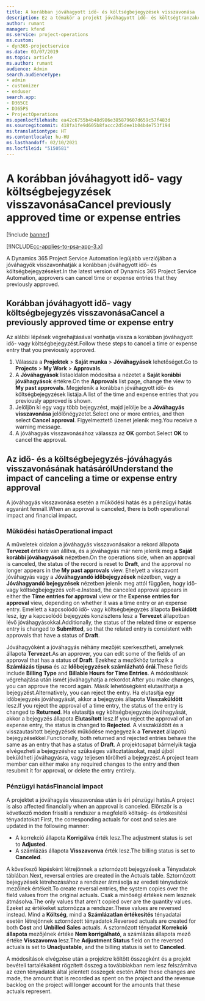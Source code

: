 ```yaml
---
title: A korábban jóváhagyott idő- és költségbejegyzések visszavonása
description: Ez a témakör a projekt jóváhagyott idő- és költségtranzakciójának visszavonásával kapcsolatban tartalmaz tájékoztatást.
author: rumant
manager: kfend
ms.service: project-operations
ms.custom:
- dyn365-projectservice
ms.date: 03/07/2019
ms.topic: article
ms.author: rumant
audience: Admin
search.audienceType:
- admin
- customizer
- enduser
search.app:
- D365CE
- D365PS
- ProjectOperations
ms.openlocfilehash: ea42c6755b4b48d986e385879607d659c57f483d
ms.sourcegitcommit: 418fa1fe9d605b8faccc2d5dee1b04b4e753f194
ms.translationtype: HT
ms.contentlocale: hu-HU
ms.lasthandoff: 02/10/2021
ms.locfileid: "5150581"
---
```

# <a name="cancel-previously-approved-time-or-expense-entries"></a><span data-ttu-id="b660a-103">A korábban jóváhagyott idő- vagy költségbejegyzések visszavonása</span><span class="sxs-lookup"><span data-stu-id="b660a-103">Cancel previously approved time or expense entries</span></span>

[!include [banner](../includes/psa-now-project-operations.md)]

[!INCLUDE[cc-applies-to-psa-app-3.x](../includes/cc-applies-to-psa-app-3x.md)]

<span data-ttu-id="b660a-104">A Dynamics 365 Project Service Automation legújabb verziójában a jóváhagyók visszavonhatják a korábban jóváhagyott idő- és költségbejegyzéseket.</span><span class="sxs-lookup"><span data-stu-id="b660a-104">In the latest version of Dynamics 365 Project Service Automation, approvers can cancel time or expense entries that they previously approved.</span></span>

## <a name="cancel-a-previously-approved-time-or-expense-entry"></a><span data-ttu-id="b660a-105">Korábban jóváhagyott idő- vagy költségbejegyzés visszavonása</span><span class="sxs-lookup"><span data-stu-id="b660a-105">Cancel a previously approved time or expense entry</span></span>

<span data-ttu-id="b660a-106">Az alábbi lépések végrehajtásával vonhatja vissza a korábban jóváhagyott idő- vagy költségbejegyzést.</span><span class="sxs-lookup"><span data-stu-id="b660a-106">Follow these steps to cancel a time or expense entry that you previously approved.</span></span>

1. <span data-ttu-id="b660a-107">Válassza a **Projektek** \> **Saját munka** \> **Jóváhagyások** lehetőséget.</span><span class="sxs-lookup"><span data-stu-id="b660a-107">Go to **Projects** \> **My Work** \> **Approvals**.</span></span>
2. <span data-ttu-id="b660a-108">A **Jóváhagyások** listaoldalon módosítsa a nézetet a **Saját korábbi jóváhagyások** értékre.</span><span class="sxs-lookup"><span data-stu-id="b660a-108">On the **Approvals** list page, change the view to **My past approvals**.</span></span> <span data-ttu-id="b660a-109">Megjelenik a korábban jóváhagyott idő- és költségbejegyzések listája.</span><span class="sxs-lookup"><span data-stu-id="b660a-109">A list of the time and expense entries that you previously approved is shown.</span></span>
3. <span data-ttu-id="b660a-110">Jelöljön ki egy vagy több bejegyzést, majd jelölje be a **Jóváhagyás visszavonása** jelölőnégyzetet.</span><span class="sxs-lookup"><span data-stu-id="b660a-110">Select one or more entries, and then select **Cancel approval**.</span></span> <span data-ttu-id="b660a-111">Figyelmeztető üzenet jelenik meg.</span><span class="sxs-lookup"><span data-stu-id="b660a-111">You receive a warning message.</span></span>
4. <span data-ttu-id="b660a-112">A jóváhagyás visszavonásához válassza az **OK** gombot.</span><span class="sxs-lookup"><span data-stu-id="b660a-112">Select **OK** to cancel the approval.</span></span>

## <a name="understand-the-impact-of-canceling-a-time-or-expense-entry-approval"></a><span data-ttu-id="b660a-113">Az idő- és a költségbejegyzés-jóváhagyás visszavonásának hatásáról</span><span class="sxs-lookup"><span data-stu-id="b660a-113">Understand the impact of canceling a time or expense entry approval</span></span>

<span data-ttu-id="b660a-114">A jóváhagyás visszavonása esetén a működési hatás és a pénzügyi hatás egyaránt fennáll.</span><span class="sxs-lookup"><span data-stu-id="b660a-114">When an approval is canceled, there is both operational impact and financial impact.</span></span>

### <a name="operational-impact"></a><span data-ttu-id="b660a-115">Működési hatás</span><span class="sxs-lookup"><span data-stu-id="b660a-115">Operational impact</span></span>

<span data-ttu-id="b660a-116">A műveletek oldalon a jóváhagyás visszavonásakor a rekord állapota **Tervezet** értékre van állítva, és a jóváhagyás már nem jelenik meg a **Saját korábbi jóváhagyások** nézetben.</span><span class="sxs-lookup"><span data-stu-id="b660a-116">On the operations side, when an approval is canceled, the status of the record is reset to **Draft**, and the approval no longer appears in the **My past approvals** view.</span></span> <span data-ttu-id="b660a-117">Ehelyett a visszavont jóváhagyás vagy a **Jóváhagyandó időbejegyzések** nézetben, vagy a **Jóváhagyandó bejegyzések** nézetben jelenik meg attól függően, hogy idő- vagy költségbejegyzés volt-e.</span><span class="sxs-lookup"><span data-stu-id="b660a-117">Instead, the canceled approval appears in either the **Time entries for approval** view or the **Expense entries for approval** view, depending on whether it was a time entry or an expense entry.</span></span> <span data-ttu-id="b660a-118">Emellett a kapcsolódó idő- vagy költségbejegyzés állapota **Beküldött** lesz, így a kapcsolódó bejegyzés konzisztens lesz a **Tervezet** állapotban lévő jóváhagyásokkal.</span><span class="sxs-lookup"><span data-stu-id="b660a-118">Additionally, the status of the related time or expense entry is changed to **Submitted**, so that the related entry is consistent with approvals that have a status of **Draft**.</span></span>

<span data-ttu-id="b660a-119">Jóváhagyóként a jóváhagyás néhány mezőjét szerkesztheti, amelynek állapota **Tervezet**.</span><span class="sxs-lookup"><span data-stu-id="b660a-119">As an approver, you can edit some of the fields of an approval that has a status of **Draft**.</span></span> <span data-ttu-id="b660a-120">Ezekhez a mezőkhöz tartozik a **Számlázás típusa** és az **Időbejegyzések számlázható órái**.</span><span class="sxs-lookup"><span data-stu-id="b660a-120">These fields include **Billing Type** and **Billable Hours for Time Entries**.</span></span> <span data-ttu-id="b660a-121">A módosítások végrehajtása után ismét jóváhagyhatja a rekordot.</span><span class="sxs-lookup"><span data-stu-id="b660a-121">After you make changes, you can approve the record again.</span></span> <span data-ttu-id="b660a-122">Másik lehetőségként elutasíthatja a bejegyzést.</span><span class="sxs-lookup"><span data-stu-id="b660a-122">Alternatively, you can reject the entry.</span></span> <span data-ttu-id="b660a-123">Ha elutasítja egy időbejegyzés jóváhagyását, akkor a bejegyzés állapota **Visszaküldött** lesz.</span><span class="sxs-lookup"><span data-stu-id="b660a-123">If you reject the approval of a time entry, the status of the entry is changed to **Returned**.</span></span> <span data-ttu-id="b660a-124">Ha elutasítja egy költségbejegyzés jóváhagyását, akkor a bejegyzés állapota **Elutasított** lesz.</span><span class="sxs-lookup"><span data-stu-id="b660a-124">If you reject the approval of an expense entry, the status is changed to **Rejected**.</span></span> <span data-ttu-id="b660a-125">A visszaküldött és a visszautasított bejegyzések működése megegyezik a **Tervezet** állapotú bejegyzésekkel.</span><span class="sxs-lookup"><span data-stu-id="b660a-125">Functionally, both returned and rejected entries behave the same as an entry that has a status of **Draft**.</span></span> <span data-ttu-id="b660a-126">A projektcsapat bármelyik tagja elvégezheti a bejegyzéshez szükséges változtatásokat, majd újból beküldheti jóváhagyásra, vagy teljesen törölheti a bejegyzést.</span><span class="sxs-lookup"><span data-stu-id="b660a-126">A project team member can either make any required changes to the entry and then resubmit it for approval, or delete the entry entirely.</span></span>

### <a name="financial-impact"></a><span data-ttu-id="b660a-127">Pénzügyi hatás</span><span class="sxs-lookup"><span data-stu-id="b660a-127">Financial impact</span></span>

<span data-ttu-id="b660a-128">A projektet a jóváhagyás visszavonása után is éri pénzügyi hatás.</span><span class="sxs-lookup"><span data-stu-id="b660a-128">A project is also affected financially when an approval is canceled.</span></span> <span data-ttu-id="b660a-129">Előrször is a következő módon frissíti a rendszer a megfelelő költség- és értékesítési tényadatokat:</span><span class="sxs-lookup"><span data-stu-id="b660a-129">First, the corresponding actuals for cost and sales are updated in the following manner:</span></span>

- <span data-ttu-id="b660a-130">A korrekció állapota **Korrigálva** érték lesz.</span><span class="sxs-lookup"><span data-stu-id="b660a-130">The adjustment status is set to **Adjusted**.</span></span>
- <span data-ttu-id="b660a-131">A számlázás állapota **Visszavonva** érték lesz.</span><span class="sxs-lookup"><span data-stu-id="b660a-131">The billing status is set to **Canceled**.</span></span>

<span data-ttu-id="b660a-132">A következő lépésként létrejönnek a sztornózott bejegyzések a Tényadatok táblában.</span><span class="sxs-lookup"><span data-stu-id="b660a-132">Next, reversal entries are created in the Actuals table.</span></span> <span data-ttu-id="b660a-133">Sztornózott bejegyzések létrehozásához a rendszer átmásolja az eredeti tényadatok mezőinek értékeit.</span><span class="sxs-lookup"><span data-stu-id="b660a-133">To create reversal entries, the system copies over the field values from the original actuals.</span></span> <span data-ttu-id="b660a-134">Csak a minőségi értékek nem lesznek átmásolva.</span><span class="sxs-lookup"><span data-stu-id="b660a-134">The only values that aren't copied over are the quantity values.</span></span> <span data-ttu-id="b660a-135">Ezeket az értékeket sztornózza a rendszer.</span><span class="sxs-lookup"><span data-stu-id="b660a-135">These values are reversed instead.</span></span> <span data-ttu-id="b660a-136">Mind a **Költség**, mind a **Számlázatlan értékesítés** tényadatai esetén létrejönnek sztornózott tényadatok.</span><span class="sxs-lookup"><span data-stu-id="b660a-136">Reversed actuals are created for both **Cost** and **Unbilled Sales** actuals.</span></span> <span data-ttu-id="b660a-137">A sztornózott tényadat **Korrekció állapota** mezőjének értéke **Nem korrigálható**, a számlázás állapota mező értéke **Visszavonva** lesz.</span><span class="sxs-lookup"><span data-stu-id="b660a-137">The **Adjustment Status** field on the reversed actuals is set to **Unadjustable**, and the billing status is set to **Canceled**.</span></span>

<span data-ttu-id="b660a-138">A módosítások elvégzése után a projektre költött összegként és a projekt bevételi tartalékaként rögzített összeg a továbbiakban nem lesz felszámítva az ezen tényadatok által jelentett összegek esetén.</span><span class="sxs-lookup"><span data-stu-id="b660a-138">After these changes are made, the amount that is recorded as spent on the project and the revenue backlog on the project will longer account for the amounts that these actuals represent.</span></span>
